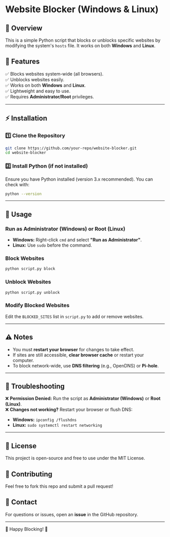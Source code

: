 # Website Blocker (Windows & Linux)

## 📌 Overview
This is a simple Python script that blocks or unblocks specific websites by modifying the system's `hosts` file. It works on both **Windows** and **Linux**.

## 🔹 Features
✅ Blocks websites system-wide (all browsers).  
✅ Unblocks websites easily.  
✅ Works on both **Windows** and **Linux**.  
✅ Lightweight and easy to use.  
✅ Requires **Administrator/Root** privileges.

---

## ⚡ Installation
### 1️⃣ **Clone the Repository**
```sh
git clone https://github.com/your-repo/website-blocker.git
cd website-blocker
```

### 2️⃣ **Install Python (if not installed)**
Ensure you have Python installed (version 3.x recommended). You can check with:
```sh
python --version
```

---

## 🚀 Usage
### **Run as Administrator (Windows) or Root (Linux)**
- **Windows:** Right-click `cmd` and select **"Run as Administrator"**.
- **Linux:** Use `sudo` before the command.

### **Block Websites**
```sh
python script.py block
```

### **Unblock Websites**
```sh
python script.py unblock
```

### **Modify Blocked Websites**
Edit the `BLOCKED_SITES` list in `script.py` to add or remove websites.

---

## ⚠️ Notes
- You must **restart your browser** for changes to take effect.
- If sites are still accessible, **clear browser cache** or restart your computer.
- To block network-wide, use **DNS filtering** (e.g., OpenDNS) or **Pi-hole**.

---

## 🔧 Troubleshooting
❌ **Permission Denied:** Run the script as **Administrator (Windows)** or **Root (Linux)**.  
❌ **Changes not working?** Restart your browser or flush DNS:
- **Windows:** `ipconfig /flushdns`
- **Linux:** `sudo systemctl restart networking`

---

## 📜 License
This project is open-source and free to use under the MIT License.

## 🤝 Contributing
Feel free to fork this repo and submit a pull request!

## 📩 Contact
For questions or issues, open an **issue** in the GitHub repository.

---
🚀 Happy Blocking! 🚀


